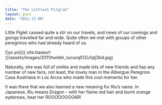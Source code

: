 ```yaml
---
title: "The Littlest Pilgrim"
layout: post
date: "2011-11-08"
---
```


Little Piglet caused quite a stir on our travels, and news of our comings and goings travelled far and wide. Quite often we met with groups of other peregrinos who had already heard of us.

![yo yo]({{ site.baseurl }}/assets/images/2011/tumblr_lucuvqS1Zu1qlj3bd.jpg)

Naturally, she was full of smiles and made lots of new friends and has any number of new fans, not least, the lovely man in the Albergue Peregrino Casa Austriana in Los Arcos who made this cool memento for her.

It was there that we also learned a new meaning for Riu’s name. In Japanese, Riu means Dragon - with her flame red hair and burnt orange eyebrows, hear her ROOOOOOOOAR!
